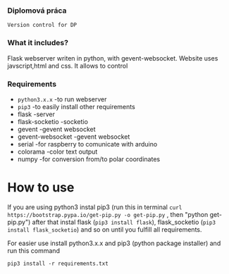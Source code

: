 ### Diplomová práca
    Version control for DP

### What it includes?
  Flask webserver writen in python, with gevent-websocket. Website uses javscript,html and css. It allows to control
  
### Requirements
* ```python3.x.x```        -to run webserver
* ```pip3```               -to easily install other requirements
* flask              -server 
* flask-socketio     -socketio
* gevent             -gevent websocket
* gevent-websocket   -gevent websocket
* serial             -for raspberry to comunicate with arduino
* colorama           -color text output
* numpy              -for conversion from/to polar coordinates


# How to use
If you are using python3 instal pip3 (run this in terminal ```curl https://bootstrap.pypa.io/get-pip.py -o get-pip.py``` , then "python get-pip.py") after that instal flask (```pip3 install flask```), flask_socketio (```pip3 install flask_socketio```) and so on until you fulfill all requirements.

For easier use install python3.x.x and pip3 (python package installer) and run this command
```
pip3 install -r requirements.txt 
```
